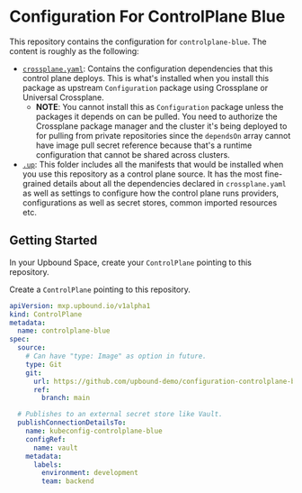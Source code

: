 # Configuration For ControlPlane Blue

This repository contains the configuration for `controlplane-blue`. The
content is roughly as the following:
* [`crossplane.yaml`](crossplane.yaml): Contains the configuration dependencies
  that this control plane deploys. This is what's installed when you install
  this package as upstream `Configuration` package using Crossplane or Universal
  Crossplane.
  * **NOTE**: You cannot install this as `Configuration` package unless the
    packages it depends on can be pulled. You need to authorize the Crossplane
    package manager and the cluster it's being deployed to for pulling from
    private repositories since the `dependsOn` array cannot have image pull
    secret reference because that's a runtime configuration that cannot be
    shared across clusters.
* [`.up`](.up/): This folder includes all the manifests that would be installed
  when you use this repository as a control plane source. It has the most
  fine-grained details about all the dependencies declared in `crossplane.yaml`
  as well as settings to configure how the control plane runs providers,
  configurations as well as secret stores, common imported resources etc.

## Getting Started

In your Upbound Space, create your `ControlPlane` pointing to this
repository.

Create a `ControlPlane` pointing to this repository.
```yaml
apiVersion: mxp.upbound.io/v1alpha1
kind: ControlPlane
metadata:
  name: controlplane-blue
spec:
  source:
    # Can have "type: Image" as option in future.
    type: Git
    git:
      url: https://github.com/upbound-demo/configuration-controlplane-blue
      ref:
        branch: main

  # Publishes to an external secret store like Vault.
  publishConnectionDetailsTo:
    name: kubeconfig-controlplane-blue
    configRef:
      name: vault
    metadata:
      labels:
        environment: development
        team: backend
```
